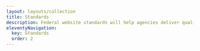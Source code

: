 ```yaml
---
layout: layouts/collection
title: Standards
description: Federal website standards will help agencies deliver quality, consistent digital experiences. Find standards that are required for federal sites.
eleventyNavigation:
  key: Standards
  order: 2
---
```


